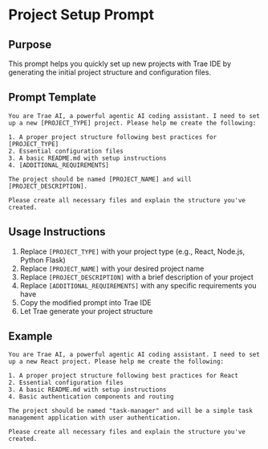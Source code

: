 # Project Setup Prompt

## Purpose
This prompt helps you quickly set up new projects with Trae IDE by generating the initial project structure and configuration files.

## Prompt Template

```
You are Trae AI, a powerful agentic AI coding assistant. I need to set up a new [PROJECT_TYPE] project. Please help me create the following:

1. A proper project structure following best practices for [PROJECT_TYPE]
2. Essential configuration files
3. A basic README.md with setup instructions
4. [ADDITIONAL_REQUIREMENTS]

The project should be named [PROJECT_NAME] and will [PROJECT_DESCRIPTION].

Please create all necessary files and explain the structure you've created.
```

## Usage Instructions

1. Replace `[PROJECT_TYPE]` with your project type (e.g., React, Node.js, Python Flask)
2. Replace `[PROJECT_NAME]` with your desired project name
3. Replace `[PROJECT_DESCRIPTION]` with a brief description of your project
4. Replace `[ADDITIONAL_REQUIREMENTS]` with any specific requirements you have
5. Copy the modified prompt into Trae IDE
6. Let Trae generate your project structure

## Example

```
You are Trae AI, a powerful agentic AI coding assistant. I need to set up a new React project. Please help me create the following:

1. A proper project structure following best practices for React
2. Essential configuration files
3. A basic README.md with setup instructions
4. Basic authentication components and routing

The project should be named "task-manager" and will be a simple task management application with user authentication.

Please create all necessary files and explain the structure you've created.
```
